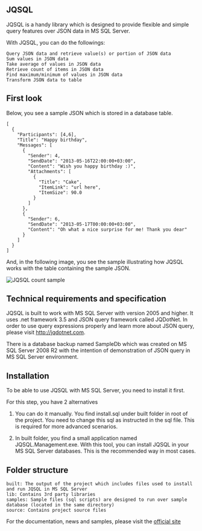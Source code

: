 ## JQSQL

JQSQL is a handy library which is designed to provide flexible and simple query features over JSON data in MS SQL Server.

With JQSQL, you can do the followings:

	Query JSON data and retrieve value(s) or portion of JSON data
	Sum values in JSON data
	Take average of values in JSON data
	Retrieve count of items in JSON data
	Find maximum/minimum of values in JSON data
	Transform JSON data to table

## First look

Below, you see a sample JSON which is stored in a database table.

	
	[
	  {
	    "Participants": [4,6],
	    "Title": "Happy birthday",
	    "Messages": [
	      {
	        "Sender": 4,
	        "SendDate": "2013-05-16T22:00:00+03:00",
	        "Content": "Wish you happy birthday :)",
	        "Attachments": [
	          {
	            "Title": "Cake",
	            "ItemLink": "url here",
	            "ItemSize": 90.0
	          }
	        ]
	      },
	      {
	        "Sender": 6,
	        "SendDate": "2013-05-17T00:00:00+03:00",
	        "Content": "Oh what a nice surprise for me! Thank you dear"
	      }
	    ]
	  }
	]

And, in the following image, you see the sample illustrating how JQSQL works with the table containing the sample JSON.
	
![JQSQL count sample](https://github.com/ercananlama/JQSQL/raw/master/doc/CountSampleScreen.png)

## Technical requirements and specification

JQSQL is built to work with MS SQL Server with version 2005 and higher. It uses .net framework 3.5 and JSON query framework called JQDotNet. In order to use query expressions properly and learn more about JSON query, 
please visit http://jqdotnet.com.

There is a database backup named SampleDb which was created on MS SQL Server 2008 R2 with the 
intention of demonstration of JSON query in MS SQL Server environment.

## Installation

To be able to use JQSQL with MS SQL Server, you need to install it first. 

For this step, you have 2 alternatives

1) 
	You can do it manually. You find install.sql under built folder in root of the project. 
	You need to change this sql as instructed in the sql file. 
	This is required for more advanced scenarios.

2) 
	In built folder, you find a small application named JQSQL.Management.exe. 
	With this tool, you can install JQSQL in your MS SQL Server databases.
	This is the recommended way in most cases.

## Folder structure

	built: The output of the project which includes files used to install and run JQSQL in MS SQL Server
	lib: Contains 3rd party libraries
	samples: Sample files (sql scripts) are designed to run over sample database (located in the same directory)
	source: Contains project source files	
	
For the documentation, news and samples, please visit the [official site](http://jqsql.com)
